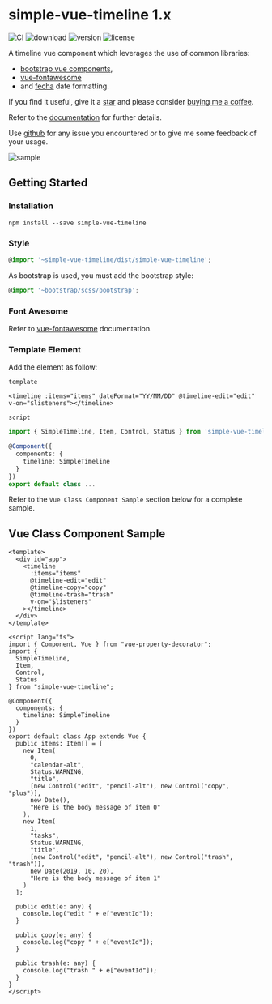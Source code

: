 # simple-vue-timeline 1.x
![CI](https://img.shields.io/travis/com/scottie34/simple-vue-timeline/1.x.svg?style=flat-square)
![download](https://img.shields.io/npm/dm/simple-vue-timeline.svg?style=flat-square)
![version](https://img.shields.io/npm/v/simple-vue-timeline.svg?style=flat-square)
![license](https://img.shields.io/badge/license-MIT-green.svg?style=flat-square)

A timeline vue component which leverages the use of common libraries:
 * [bootstrap vue components](https://bootstrap-vue.js.org/),
 * [vue-fontawesome](https://github.com/FortAwesome/vue-fontawesome) 
 * and [fecha](https://github.com/taylorhakes/fecha) date formatting.

If you find it useful, give it a [star](https://github.com/scottie34/simple-vue-timeline) and please consider [buying me a coffee](https://www.buymeacoffee.com/scottie34).

Refer to the [documentation](https://scottie34.github.io/simple-vue-timeline/) for further details.

Use [github](https://github.com/scottie34/simple-vue-timeline) for any issue you encountered or to give me some feedback of your usage.

![sample](https://raw.githubusercontent.com/scottie34/simple-vue-timeline/master/docs/simple-vue-timeline.png)


## Getting Started

### Installation
```
npm install --save simple-vue-timeline
```

### Style
```ts
@import '~simple-vue-timeline/dist/simple-vue-timeline';
```

As bootstrap is used, you must add the bootstrap style:
```ts
@import '~bootstrap/scss/bootstrap';
```

### Font Awesome
Refer to [vue-fontawesome](https://github.com/FortAwesome/vue-fontawesome#usage) documentation.  

### Template Element
Add the element as follow:

`template`
```vue
<timeline :items="items" dateFormat="YY/MM/DD" @timeline-edit="edit" v-on="$listeners"></timeline>
```

`script`
```ts
import { SimpleTimeline, Item, Control, Status } from 'simple-vue-timeline';

@Component({
  components: {
    timeline: SimpleTimeline
  }
})
export default class ...
```

Refer to the `Vue Class Component Sample` section below for a complete sample.

## Vue Class Component Sample

```vue
<template>
  <div id="app">
    <timeline
      :items="items"
      @timeline-edit="edit"
      @timeline-copy="copy"
      @timeline-trash="trash"
      v-on="$listeners"
    ></timeline>
  </div>
</template>

<script lang="ts">
import { Component, Vue } from "vue-property-decorator";
import {
  SimpleTimeline,
  Item,
  Control,
  Status
} from "simple-vue-timeline";

@Component({
  components: {
    timeline: SimpleTimeline
  }
})
export default class App extends Vue {
  public items: Item[] = [
    new Item(
      0,
      "calendar-alt",
      Status.WARNING,
      "title",
      [new Control("edit", "pencil-alt"), new Control("copy", "plus")],
      new Date(),
      "Here is the body message of item 0"
    ),
    new Item(
      1,
      "tasks",
      Status.WARNING,
      "title",
      [new Control("edit", "pencil-alt"), new Control("trash", "trash")],
      new Date(2019, 10, 20),
      "Here is the body message of item 1"
    )
  ];

  public edit(e: any) {
    console.log("edit " + e["eventId"]);
  }

  public copy(e: any) {
    console.log("copy " + e["eventId"]);
  }

  public trash(e: any) {
    console.log("trash " + e["eventId"]);
  }
}
</script>
```

